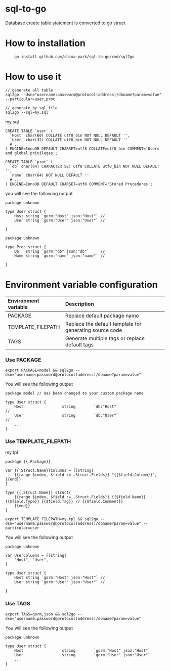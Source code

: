 # sql-to-go
Database create table statement is converted to go struct

# How to installation
```
    go install github.com/shima-park/sql-to-go/cmd/sql2go
```

# How to use it
```
// generate all table
sql2go --dsn="username:password@protocol(address)/dbname?param=value" --particular=user,proc

// generate by sql file
sql2go --sql=my.sql
```

my.sql
```
CREATE TABLE `user` (
  `Host` char(60) COLLATE utf8_bin NOT NULL DEFAULT '',
  `User` char(32) COLLATE utf8_bin NOT NULL DEFAULT ''
  # ...
) ENGINE=InnoDB DEFAULT CHARSET=utf8 COLLATE=utf8_bin COMMENT='Users and global privileges';

CREATE TABLE `proc` (
  `db` char(64) CHARACTER SET utf8 COLLATE utf8_bin NOT NULL DEFAULT '',
  `name` char(64) NOT NULL DEFAULT ''
  # ...
) ENGINE=InnoDB DEFAULT CHARSET=utf8 COMMENT='Stored Procedures';
```

you will see the following output
```
package unknown

type User struct {
	Host string `gorm:"Host" json:"Host"` //
	User string `gorm:"User" json:"User"` //

}

package unknown

type Proc struct {
	Db   string `gorm:"db" json:"db"`     //
	Name string `gorm:"name" json:"name"` //

}
```

# Environment variable configuration
| Environment variable     | Description     |
| :------------- | :------------- |
| PACKAGE       | Replace default package name       |
| TEMPLATE_FILEPATH       | Replace the default template for generating source code        |
| TAGS       | Generate multiple tags or replace default tags        |


### Use PACKAGE
```
export PACKAGE=model && sql2go --dsn="username:password@protocol(address)/dbname?param=value"
```

You will see the following output
```
package model // Has been changed to your custom package name

type User struct {
	Host                 string        `db:"Host"`                   //
	User                 string        `db:"User"`                   //
    ...
}
```

### Use TEMPLATE_FILEPATH
my.tpl
```
package {{.Package}}

var {{.Struct.Name}}Columns = []string{
    {{range $index, $field := .Struct.Fields}} "{{$field.Column}}", {{end}}
}

type {{.Struct.Name}} struct{
    {{range $index, $field := .Struct.Fields}} {{$field.Name}} {{$field.Type}} {{$field.Tag}} // {{$field.Comment}}
    {{end}}
}
```

```
export TEMPLATE_FILEPATH=my.tpl && sql2go --dsn="username:password@protocol(address)/dbname?param=value" --particular=user
```
You will see the following output
```
package unknown

var UserColumns = []string{
	"Host", "User",
}

type User struct {
	Host string `gorm:"Host" json:"Host"` //
	User string `gorm:"User" json:"User"` //

}
```

### Use TAGS
```
export TAGS=gorm,json && sql2go --dsn="username:password@protocol(address)/dbname?param=value"
```

You will see the following output
```
package unknown

type User struct {
	Host                 string        `gorm:"Host" json:"Host"`                                     
	User                 string        `gorm:"User" json:"User"`                                     
    ...
}
```
